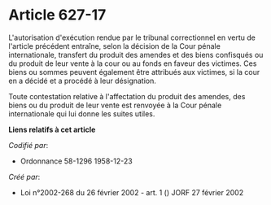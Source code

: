 # Article 627-17

L'autorisation d'exécution rendue par le tribunal correctionnel en vertu de l'article précédent entraîne, selon la décision
de la Cour pénale internationale, transfert du produit des amendes et des biens confisqués ou du produit de leur vente à la
cour ou au fonds en faveur des victimes. Ces biens ou sommes peuvent également être attribués aux victimes, si la cour en a
décidé et a procédé à leur désignation.

Toute contestation relative à l'affectation du produit des amendes, des biens ou du produit de leur vente est renvoyée à la
Cour pénale internationale qui lui donne les suites utiles.

**Liens relatifs à cet article**

_Codifié par_:

  - Ordonnance 58-1296 1958-12-23

_Créé par_:

  - Loi n°2002-268 du 26 février 2002 - art. 1 () JORF 27 février 2002
